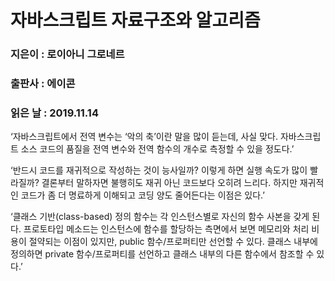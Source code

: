 # 자바스크립트 자료구조와 알고리즘
### 지은이 : 로이아니 그로네르
### 출판사 : 에이콘
### 읽은 날 : 2019.11.14

‘자바스크립트에서 전역 변수는 ‘악의 축’이란 말을 많이 듣는데, 사실 맞다. 자바스크립트 소스 코드의 품질을 전역 변수와 전역 함수의 개수로 측정할 수 있을 정도다.’

‘반드시 코드를 재귀적으로 작성하는 것이 능사일까? 이렇게 하면 실행 속도가 많이 빨라질까? 결론부터 말하자면 불행히도 재귀 아닌 코드보다 오히려 느리다. 하지만 재귀적인 코드가 좀 더 명료하게 이해되고 코딩 양도 줄어든다는 이점은 있다.’

‘클래스 기반(class-based) 정의 함수는 각 인스턴스별로 자신의 함수 사본을 갖게 된다. 프로토타입 메소드는 인스턴스에 함수를 할당하는 측면에서 보면 메모리와 처리 비용이 절약되는 이점이 있지만, public 함수/프로퍼티만 선언할 수 있다. 클래스 내부에 정의하면 private 함수/프로퍼티를 선언하고 클래스 내부의 다른 함수에서 참조할 수 있다.’